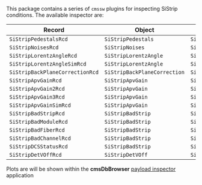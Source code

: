 This package contains a series of `cmssw` plugins for inspecting SiStrip conditions.
The available inspector are:

| Record                          | Object                      | Inspector                                 |
| --------------------------------|-----------------------------| ------------------------------------------|
| `SiStripPedestalsRcd`           | `SiStripPedestals`          | `SiStripPedestals_PayloadInspector.cc`    |    
| `SiStripNoisesRcd`              | `SiStripNoises`      	| `SiStripNoises_PayloadInspector.cc`       |      
| `SiStripLorentzAngleRcd`        | `SiStripLorentzAngle`	| `SiStripLorentzAngle_PayloadInspector.cc` |
| `SiStripLorentzAngleSimRcd`     | `SiStripLorentzAngle`       | `SiStripLorentzAngle_PayloadInspector.cc` |  
| `SiStripBackPlaneCorrectionRcd` | `SiStripBackPlaneCorrection`| `SiStripBackPlaneCorrection_PayloadInspector.cc` |`
| `SiStripApvGainRcd`             | `SiStripApvGain`            | `SiStripApvGain_PayloadInspector.cc`      |  
| `SiStripApvGain2Rcd`            | `SiStripApvGain` 	        | `SiStripApvGain_PayloadInspector.cc`      |
| `SiStripApvGain3Rcd`            | `SiStripApvGain` 	        | `SiStripApvGain_PayloadInspector.cc`      |
| `SiStripApvGainSimRcd`          | `SiStripApvGain` 	        | `SiStripApvGain_PayloadInspector.cc`      |
| `SiStripBadStripRcd`            | `SiStripBadStrip`	        | `SiStripBadStrip_PayloadInspector.cc`     |
| `SiStripBadModuleRcd`           | `SiStripBadStrip`	        | `SiStripBadStrip_PayloadInspector.cc`     |
| `SiStripBadFiberRcd`            | `SiStripBadStrip`	        | `SiStripBadStrip_PayloadInspector.cc`     |
| `SiStripBadChannelRcd`          | `SiStripBadStrip`	        | `SiStripBadStrip_PayloadInspector.cc`     |
| `SiStripDCSStatusRcd`           | `SiStripBadStrip`	        | `SiStripBadStrip_PayloadInspector.cc`     |
| `SiStripDetVOffRcd`             | `SiStripDetVOff` 	        | `SiStripDetVOff_PayloadInspector.cc`      |

Plots are will be shown within the **cmsDbBrowser** [payload inspector](https://cms-conddb.cern.ch/cmsDbBrowser/payload_inspector/Prod) application









